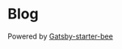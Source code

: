 Blog
==============
Powered by [Gatsby-starter-bee](https://github.com/JaeYeopHan/gatsby-starter-bee)
